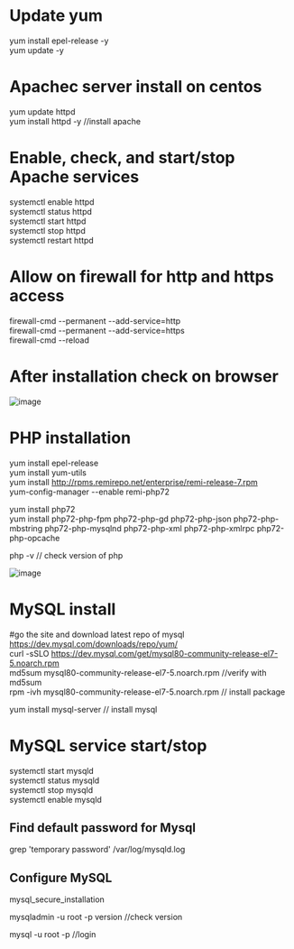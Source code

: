 # Update yum
yum install epel-release -y <br>
yum update -y

# Apachec server install on centos

yum update httpd <br>
yum install httpd -y  //install apache

# Enable, check, and start/stop Apache services 
systemctl enable httpd <br>
systemctl status httpd <br>
systemctl start httpd <br>
systemctl stop httpd <br>
systemctl restart httpd <br>

# Allow on firewall for http and https access

firewall-cmd --permanent --add-service=http <br>
firewall-cmd --permanent --add-service=https <br>
firewall-cmd --reload 

# After installation check on browser
![image](https://github.com/tagoremithun/Apache-MySQL-Php-Security/assets/15008622/bf0b4ee0-b600-4991-843d-3fe69db85958)

# PHP installation

yum install epel-release <br>
yum install yum-utils <br>
yum install http://rpms.remirepo.net/enterprise/remi-release-7.rpm <br>
yum-config-manager --enable remi-php72 <br> 

yum install php72 <br>
yum install php72-php-fpm php72-php-gd php72-php-json php72-php-mbstring php72-php-mysqlnd php72-php-xml php72-php-xmlrpc php72-php-opcache <br>

php -v // check version of php  <br>

![image](https://github.com/tagoremithun/Apache-MySQL-Php-Security/assets/15008622/5c24132b-1975-41da-8e28-5c5b63af608f)


# MySQL install
#go the site and download latest repo of mysql <br>
https://dev.mysql.com/downloads/repo/yum/ <br>
curl -sSLO https://dev.mysql.com/get/mysql80-community-release-el7-5.noarch.rpm <br>
md5sum mysql80-community-release-el7-5.noarch.rpm  //verify with md5sum <br>
rpm -ivh mysql80-community-release-el7-5.noarch.rpm // install package <br>

yum install mysql-server // install mysql

# MySQL service start/stop 

systemctl start mysqld <br>
systemctl status mysqld <br>
systemctl stop mysqld <br>
systemctl enable mysqld <br>

## Find default password for Mysql

grep 'temporary password' /var/log/mysqld.log <br>


## Configure MySQL

mysql_secure_installation <br>

mysqladmin -u root -p version  //check version <br>

mysql -u root -p //login <br>



